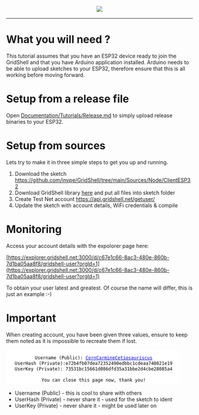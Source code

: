 <p align="center">
<img src=https://gridshl.files.wordpress.com/2022/06/img_3487.png>
</p>  

----------------

# What you will need ?
This tutorial assumes that you have an ESP32 device ready to join the GridShell and that you have Arduino application installed.
Arduino needs to be able to upload sketches to your ESP32, therefore ensure that this is all working before moving forward.

# Setup from a release file
Open [Documentation/Tutorials/Release.md](Documentation/Tutorials/Release.md) to simply upload release binaries to your ESP32.

# Setup from sources
Lets try to make it in three simple steps to get you up and running.

1. Download the sketch https://github.com/invpe/GridShell/tree/main/Sources/Node/ClientESP32
2. Download GridShell library [here](https://github.com/invpe/GridShell/tree/main/Sources/GridShell) and put all files into sketch folder
3. Create Test Net account https://api.gridshell.net/getuser/
4. Update the sketch with account details, WiFi credentials & compile 

# Monitoring
Access your account details with the expolorer page here:

[https://explorer.gridshell.net:3000/d/c67e1c66-8ac3-480e-860b-7d1ba05aa8f8/gridshell-user?orgId=1](https://explorer.gridshell.net:3000/d/c67e1c66-8ac3-480e-860b-7d1ba05aa8f8/gridshell-user?orgId=1)



To obtain your user latest and greatest.
Of course the name will differ, this is just an example :-)

# Important
When creating account, you have been given three values, ensure to keep them noted
as it is impossible to recreate them if lost.

![Account](https://github.com/invpe/GridShell/blob/main/Resources/Tut6A.png?raw=true)

* Username (Public) - this is cool to share with others
* UserHash (Private) - never share it - used for the sketch to ident
* UserKey (Private) - never share it - might be used later on
